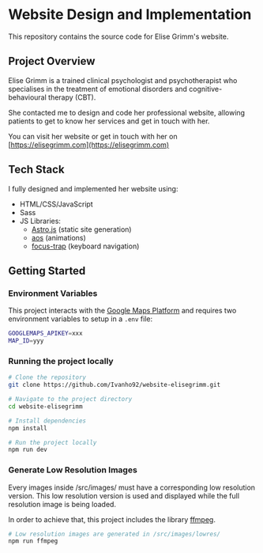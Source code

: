 # Website Design and Implementation

This repository contains the source code for Elise Grimm's website.

## Project Overview

Elise Grimm is a trained clinical psychologist and psychotherapist who specialises in the treatment of emotional
disorders and cognitive-behavioural therapy (CBT).

She contacted me to design and code her professional website, allowing patients to get to know her services and get in touch
with her.

You can visit her website or get in touch with her on [https://elisegrimm.com](https://elisegrimm.com)

## Tech Stack

I fully designed and implemented her website using:

-   HTML/CSS/JavaScript
-   Sass
-   JS Libraries:
    -   [Astro.js](https://astro.build/) (static site generation)
    -   [aos](https://michalsnik.github.io/aos/) (animations)
    -   [focus-trap](https://www.npmjs.com/package/focus-trap) (keyboard navigation)

## Getting Started

### Environment Variables

This project interacts with the [Google Maps Platform](https://developers.google.com/maps/documentation/javascript/get-api-key)
and requires two environment variables to setup in a `.env` file:

```bash
GOOGLEMAPS_APIKEY=xxx
MAP_ID=yyy
```

### Running the project locally

```bash
# Clone the repository
git clone https://github.com/Ivanho92/website-elisegrimm.git

# Navigate to the project directory
cd website-elisegrimm

# Install dependencies
npm install

# Run the project locally
npm run dev
```

### Generate Low Resolution Images

Every images inside /src/images/ must have a corresponding low resolution version.
This low resolution version is used and displayed while the full resolution image is being loaded.

In order to achieve that, this project includes the library [ffmpeg](https://ffmpeg.org/).

```bash
# Low resolution images are generated in /src/images/lowres/
npm run ffmpeg
```
